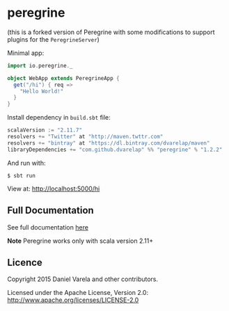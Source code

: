 # peregrine

(this is a forked version of Peregrine with some modifications to support
plugins for the `PeregrineServer`)

Minimal app:
```scala
import io.peregrine._

object WebApp extends PeregrineApp {
  get("/hi") { req =>
    "Hello World!"
  }
}
```

Install dependency in `build.sbt` file:
```scala
scalaVersion := "2.11.7"
resolvers += "Twitter" at "http://maven.twttr.com"
resolvers += "bintray" at "https://dl.bintray.com/dvarelap/maven"
libraryDependencies += "com.github.dvarelap" %% "peregrine" % "1.2.2"
```

And run with:
```batch
$ sbt run
```

View at: [http://localhost:5000/hi](http://localhost:5000/hi)

## Full Documentation
See full documentation [here](docs.md)

**Note** Peregrine works only with scala version 2.11+

## Licence
Copyright 2015 Daniel Varela and other contributors.

Licensed under the Apache License, Version 2.0: http://www.apache.org/licenses/LICENSE-2.0
